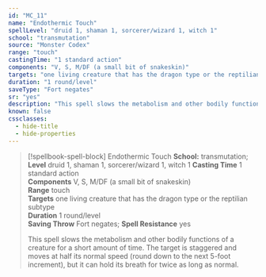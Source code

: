 ```yaml
---
id: "MC_11"
name: "Endothermic Touch"
spellLevel: "druid 1, shaman 1, sorcerer/wizard 1, witch 1"
school: "transmutation"
source: "Monster Codex"
range: "touch"
castingTime: "1 standard action"
components: "V, S, M/DF (a small bit of snakeskin)"
targets: "one living creature that has the dragon type or the reptilian subtype"
duration: "1 round/level"
saveType: "Fort negates"
sr: "yes"
description: "This spell slows the metabolism and other bodily functions of a creature for a short amount of time. The target is staggered and moves at half its normal speed (round down to the next 5-foot increment), but it can hold its breath for twice as long as normal."
known: false
cssclasses:
  - hide-title
  - hide-properties
---
```


> [!spellbook-spell-block] Endothermic Touch
> **School:** transmutation; **Level** druid 1, shaman 1, sorcerer/wizard 1, witch 1
> **Casting Time** 1 standard action  
> **Components** V, S, M/DF (a small bit of snakeskin)  
> **Range** touch  
> **Targets** one living creature that has the dragon type or the reptilian subtype  
> **Duration** 1 round/level  
> **Saving Throw** Fort negates; **Spell Resistance** yes
> 
> This spell slows the metabolism and other bodily functions of a creature for a short amount of time. The target is staggered and moves at half its normal speed (round down to the next 5-foot increment), but it can hold its breath for twice as long as normal.